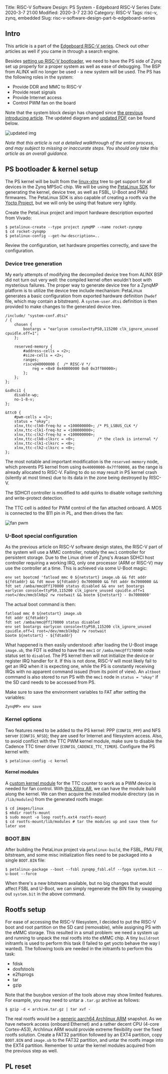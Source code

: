 Title: RISC-V Software Design: PS System - Edgeboard RISC-V Series
Date: 2020-3-7 21:00
Modified: 2020-3-7 22:30
Category: RISC-V
Tags: risc-v, zynq, embedded
Slug: risc-v-software-design-part-b-edgeboard-series

## Intro

This article is a part of the [Edgeboard RISC-V series]({filename}edgeboard-series.md).  Check out other articles as well if you came in through a search engine.

Besides [setting up RISC-V bootloader]({filename}risc-v-software-design-part-a.md), we need to have the PS side of Zynq set up properly for a proper system as well as ease of debugging.  The BSP from ALINX will no longer be used - a new system will be used.  The PS has the following roles in the system:

- Provide DDR and MMC to RISC-V
- Provide reset signals
- Provide Internet access
- Control PWM fan on the board

Note that the system block design has changed since [the previous introducing article]({filename}risc-v-hardware-design-part-a.md).  The updated diagram and [updated PDF]({static}/images/updated-block-design.pdf) can be found below.

![updated img]({static}/images/updated-block-design.png)

_Note that this article is not a detailed walkthrough of the entire process, and may subject to missing or inaccurate steps.  You should only take this article as an overall guidance._

## PS bootloader & kernel setup

The PS kernel will be built from the [linux-xlnx](https://github.com/Xilinx/linux-xlnx/) tree to get support for all devices in the Zynq MPSoC chip.  We will be using the [PetaLinux SDK](https://www.xilinx.com/products/design-tools/embedded-software/petalinux-sdk.html) for generating the kernel, device tree, as well as FSBL, U-Boot and PMU firmwares.  The PetaLinux SDK is also capable of creating a rootfs via the [Yocto Project](https://www.yoctoproject.org/), but we will only be using that feature very lightly.

Create the PetaLinux project and import hardware description exported from Vivado:

```text
$ petalinux-create --type project zymqMP --name rocket-zynqmp
$ cd rocket-zynqmp
$ petalinux-config --get-hw-description=..
```

Review the configuration, set hardware properties correctly, and save the configuration.

### Device tree generation

My early attempts of modifying the decompiled device tree from ALINX BSP did not turn out very well: the compiled kernel often wouldn't boot with mysterious failures.  The proper way to generate device tree for a ZynqMP platform is to utilize the device tree include mechanism: PetaLinux generates a basic configuration from exported hardware definition (`hwdef` file, which may contain a bitstream).  A `system-user.dtsi` definition is then provided to make changes to the generated device tree.

```text
/include/ "system-conf.dtsi"
/ {
    chosen {
        bootargs = "earlycon console=ttyPS0,115200 clk_ignore_unused cpuidle.off=1";
    };

    reserved-memory {
        #address-cells = <2>;
        #size-cells = <2>;
        ranges;
        riscv@40000000 {  /* RISC-V */
            reg = <0x0 0x40000000 0x0 0x3ff00000>;
        };
    };
};

&sdhci1 {
    disable-wp;
    no-1-8-v;
};

&ttc0 {
    #pwm-cells = <1>;
    status = "okay";
    xlnx,ttc-clk0-freq-hz = <100000000>; /* PS_LSBUS_CLK */
    xlnx,ttc-clk1-freq-hz = <100000000>;
    xlnx,ttc-clk2-freq-hz = <100000000>;
    xlnx,ttc-clk0-clksrc = <0>;          /* the clock is internal */
    xlnx,ttc-clk1-clksrc = <0>;
    xlnx,ttc-clk2-clksrc = <0>;
};
```

The most notable and important modification is the `reserved-memory` node, which prevents PS kernel from using `0x40000000-0x7ff00000`, as the range is already allocated to RISC-V.  Failing to do so may result in PS kernel crash (silently at most times) due to its data in the zone being destroyed by RISC-V.

The SDHCI1 controller is modified to add quirks to disable voltage switching and write-protect detection.

The TTC cell is added for PWM control of the fan attached onboard.  A MOS is connected to the B11 pin in PL, and then drives the fan:

![fan pwm]({static}/images/fan-pwm.png)

### U-Boot special configuration

As the previous article on RISC-V software design states, the RISC-V part of the system will use a MMC controller, notably the `mmc1` controller for persistent storage.  Due to the Linux driver of Zynq's Arasan SDHCI host controller requiring a working IRQ, only one processor (ARM or RISC-V) may use the controller at a time.  This is achieved via some U-Boot magic:

```text
env set bootcmd 'fatload mmc 0 ${netstart} image.ub && fdt addr ${fdtaddr} && fdt move ${fdtaddr} 0x7000000 && fdt addr 0x7000000 && fdt set /amba/mmc@ff170000 status disabled && env set bootargs earlycon console=ttyPS0,115200 clk_ignore_unused cpuidle.off=1 root=/dev/mmcblk0p2 rw rootwait && bootm ${netstart} - 0x7000000'
```

The actual boot command is then:

```text
fatload mmc 0 ${netstart} image.ub
fdt addr ${fdtaddr}
fdt set /amba/mmc@ff170000 status disabled
env set bootargs earlycon console=ttyPS0,115200 clk_ignore_unused cpuidle.off=1 root=/dev/mmcblk0p2 rw rootwait
bootm ${netstart} - ${fdtaddr}
```

What happened is then easily understood: after loading the U-Boot image `image.ub`, the FDT is edited to have the `mmc1` or `/amba/mmc@ff170000` node status set to `disabled`.  The PS kernel then will not initialize the device or register IRQ handler for it.  If this is not done, RISC-V will most likely fail to get an IRQ when it is expecting one, while the PS is constantly receiving IRQs with no apparent command issued (from its point of view).  An `altboot` command is also stored to run PS with the `mmc1` node in `status = "okay"` if the SD card needs to be accessed from PS.

Make sure to save the environment variables to FAT after setting the variables:

```text
ZynqMP> env save
```

### Kernel options

Two features need to be added to the PS kernel: PPP (`CONFIG_PPP`) and NFS server (`CONFIG_NFSD`); they are used for Internet and filesystem access.  Also, to avoid conflict with the TTC PWM kernel module, make sure to disable the Cadence TTC timer driver (`CONFIG_CADENCE_TTC_TIMER`).  Configure the PS kernel with:

```text
$ petalinux-config -c kernel
```

#### Kernel modules

A [custom kernel module](https://github.com/XiphosSystemsCorp/cadence-ttc-pwm) for the TTC counter to work as a PWM device is needed for fan control.  With [this Xilinx AR](https://www.xilinx.com/support/answers/55997.html), we can have the module build along the kernel.  We can then acquire the installed module directory (as in `/lib/modules`) from the generated rootfs image:

```text
$ cd images/linux
$ mkdir rootfs-mount
$ sudo mount -o loop rootfs.ext4 rootfs-mount
$ cd rootfs-mount/lib/modules # tar the modules up and save them for later use
```

### BOOT.BIN

After building the PetaLinux project via `petalinux-build`, the FSBL, PMU FW, bitstream, and some misc initialization files need to be packaged into a single `BOOT.BIN` file:

```text
$ petalinux-package --boot --fsbl zynqmp_fsbl.elf --fpga system.bit --u-boot --force
```

When there's a new bitstream available, but no big changes that would affect FSBL and U-Boot, we can simply regenerate the BIN file by swapping out `system.bit` in the above command.

## Rootfs setup

For ease of accessing the RISC-V filesystem, I decided to put the RISC-V boot and root partition on the SD card (removable), while assigning PS with the eMMC storage.  This resulted in a small problem: we need a system up and running to unpack the real rootfs into the eMMC chip.  A tiny `buildroot` initramfs is used to perform this task (I failed to get yocto behave the way I wanted).  The following tools are needed in the initramfs to perform this task:

- fdisk
- dosfstools
- e2fsprogs
- tar
- gzip

Note that the busybox version of the tools above may show limited features.  For example, you may need to untar a `.tar.gz` archive as follows:

```text
$ gzip -d < archive.tar.gz | tar xvf -
```

The real rootfs would be a [generic aarch64 Archlinux ARM](https://archlinuxarm.org/platforms/armv8/generic) snapshot.  As we have network access (onboard Ethernet) and a rather decent CPU (4-core Cortex-A53), Archlinux ARM would provide extreme flexibility over the fixed rootfs solution.  Create a FAT32 partition followed by an EXT4 partition, copy `BOOT.BIN` and `image.ub` to the FAT32 partition, and untar the rootfs image into the EXT4 partition.  Remember to untar the kernel modules acquired from the previous step as well.

## PL reset

